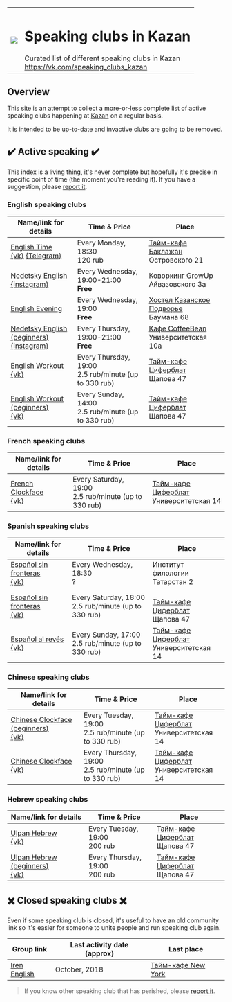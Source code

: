 <table>
  <tr><td>
    <image src="https://avatars2.githubusercontent.com/u/44430516?s=400&u=6fea2d2e02b453ea48e2cea9ead958d4a819ebb9&v=4"/>
  </td><td>
    <h1>Speaking clubs in Kazan</h1>
    Curated list of different speaking clubs in Kazan<br>
    <a href="https://vk.com/speaking_clubs_kazan">https://vk.com/speaking_clubs_kazan</a>
  </td></tr>
</table>

## Overview

This site is an attempt to collect a more-or-less complete list of active
speaking clubs happening at [Kazan](https://en.wikipedia.org/wiki/Kazan) on a regular basis.

It is intended to be up-to-date and invactive clubs are going to be removed.

## ✔️ Active speaking ✔️

This index is a living thing, it's never complete but hopefully it's
precise in specific point of time (the moment you're reading it).
If you have a suggestion, please [report it](https://vk.com/speaking_clubs_kazan).

### English speaking clubs

| Name/link for details | Time & Price | Place |
|-----------------------|--------------|-------|
| [English Time](/english/english_time)<br>[{vk}](https://vk.com/kzneng) [{Telegram}](http://t.me/english_club_kzn) | Every Monday, 18:30<br>120 rub | [Тайм-кафе Баклажан](https://vk.com/baklazankzn)<br>Островского 21 |
| [Nedetsky English](/english/nedetsky_english)<br>[{instagram}](https://www.instagram.com/nedetsky_english/) | Every Wednesday, 19:00-21:00<br>**Free** | [Коворкинг GrowUp](https://vk.com/growupkzn)<br>Айвазовского 3а |
| [English Evening](/english/english_evening)<br> | Every Wednesday, 19:00<br>**Free** | [Хостел Казанское Подворье](https://vk.com/baumana68)<br>Баумана 68 |
| [Nedetsky English (beginners)](/english/nedetsky_english)<br>[{instagram}](https://www.instagram.com/nedetsky_english/) | Every Thursday, 19:00-21:00<br>**Free** | [Кафе CoffeeBean](https://vk.com/coffeebeanofficial)<br>Университетская 10а |
| [English Workout](/english/english_workout)<br>[{vk}](https://vk.com/event126029075) | Every Thursday, 19:00<br>2.5 rub/minute (up to 330 rub) | [Тайм-кафе Циферблат](https://vk.com/clockfacekzn)<br>Щапова 47 |
| [English Workout (beginners)](/english/english_workout)<br>[{vk}](https://vk.com/event126029075) | Every Sunday, 14:00<br>2.5 rub/minute (up to 330 rub) | [Тайм-кафе Циферблат](https://vk.com/clockfacekzn)<br>Щапова 47 |

### French speaking clubs

| Name/link for details | Time & Price | Place |
|-----------------------|--------------|-------|
| [French Clockface](/french/french_clockface)<br>[{vk}](https://vk.com/event120418108) | Every Saturday, 19:00<br>2.5 rub/minute (up to 330 rub) | [Тайм-кафе Циферблат](https://vk.com/clockfacekzn)<br>Университетская 14 |

### Spanish speaking clubs

| Name/link for details | Time & Price | Place |
|-----------------------|--------------|-------|
| [Español sin fronteras](/spanish/espanol_sin_fronteras)<br>[{vk}](https://vk.com/espacentro) | Every Wednesday, 18:30<br>? | Институт филологии<br>Татарстан 2 |
| [Español sin fronteras](/spanish/espanol_sin_fronteras)<br>[{vk}](https://vk.com/event173960121) | Every Saturday, 18:00<br>2.5 rub/minute (up to 330 rub) | <br>[Тайм-кафе Циферблат](https://vk.com/clockfacekzn)<br>Щапова 47 |
| [Español al revés](/spanish/espanol_al_reves)<br>[{vk}](https://vk.com/event142194299) | Every Sunday, 17:00<br>2.5 rub/minute (up to 330 rub) | [Тайм-кафе Циферблат](https://vk.com/clockfacekzn)<br>Университетская 14 |

### Chinese speaking clubs

| Name/link for details | Time & Price | Place |
|-----------------------|--------------|-------|
| [Chinese Clockface (beginners)](/chinese/chinese_clockface)<br>[{vk}](https://vk.com/event169932534) | Every Tuesday, 19:00<br>2.5 rub/minute (up to 330 rub) | [Тайм-кафе Циферблат](https://vk.com/clockfacekzn)<br>Университетская 14 |
| [Chinese Clockface](/chinese/chinese_clockface)<br>[{vk}](https://vk.com/event169932534) | Every Thursday, 19:00<br>2.5 rub/minute (up to 330 rub) | [Тайм-кафе Циферблат](https://vk.com/clockfacekzn)<br>Университетская 14 |

### Hebrew speaking clubs

| Name/link for details | Time & Price | Place |
|-----------------------|--------------|-------|
| [Ulpan Hebrew](/hebrew/ulpan_hebrew)<br>[{vk}](https://vk.com/event172459259) | Every Tuesday, 19:00<br>200 rub | [Тайм-кафе Циферблат](https://vk.com/clockfacekzn)<br>Щапова 47 |
| [Ulpan Hebrew (beginners)](/hebrew/ulpan_hebrew)<br>[{vk}](https://vk.com/event172459259) | Every Thursday, 19:00<br>200 rub | [Тайм-кафе Циферблат](https://vk.com/clockfacekzn)<br>Щапова 47 |

## ✖️ Closed speaking clubs ✖️

Even if some speaking club is closed, it's useful to have an old community link so it's easier for someone to unite people and run speaking club again.

| Group link | Last activity date (approx) | Last place |
|------------|-----------------------------|------------|
| [Iren English](/english/iren_english) | October, 2018 | [Тайм-кафе New York](https://vk.com/nycoffee_kazan) |

> If you know other speaking club that has perished, please [report it](https://vk.com/speaking_clubs_kazan).
